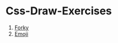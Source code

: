 # Css-Draw-Exercises

1. [Forky](https://codepen.io/busramemis/full/eYmWLvR)
2. [Emoji](https://codepen.io/busramemis/full/yLybROK)
